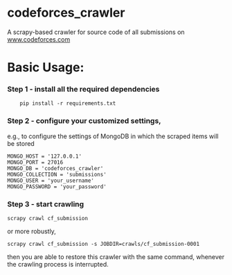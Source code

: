 # codeforces_crawler

A scrapy-based crawler for source code of all submissions on www.codeforces.com

# Basic Usage:
### Step 1 - install all the required dependencies
```
    pip install -r requirements.txt
```

### Step 2 - configure your customized settings, 
e.g., to configure the settings of MongoDB in which the scraped items will be stored
```
MONGO_HOST = '127.0.0.1'
MONGO_PORT = 27016
MONGO_DB = 'codeforces_crawler'
MONGO_COLLECTION = 'submissions'
MONGO_USER = 'your_username'
MONGO_PASSWORD = 'your_password'
```

### Step 3 - start crawling
```
scrapy crawl cf_submission
```
or more robustly,
```
scrapy crawl cf_submission -s JOBDIR=crawls/cf_submission-0001
```
then you are able to restore this crawler with the same command, whenever the crawling process is interrupted.